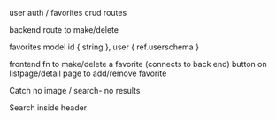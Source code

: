 user auth / favorites
crud routes

backend
route to make/delete

favorites model 
id {
  string
},
user {
  ref.userschema
}

frontend
fn to make/delete a favorite (connects to back end)
button on listpage/detail page to add/remove favorite


Catch
  no image / search- no results

Search inside header

